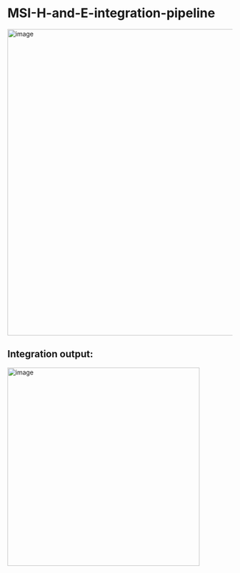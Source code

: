 # MSI-H-and-E-integration-pipeline
<img width="1213" height="686" alt="image" src="https://github.com/user-attachments/assets/fda4fa3b-b3eb-4c94-a96a-ab6aa8715d06" />

## Integration output:
<img width="430" height="444" alt="image" src="https://github.com/user-attachments/assets/9811b6bd-219c-4797-8bbd-5ccac4410f15" />
